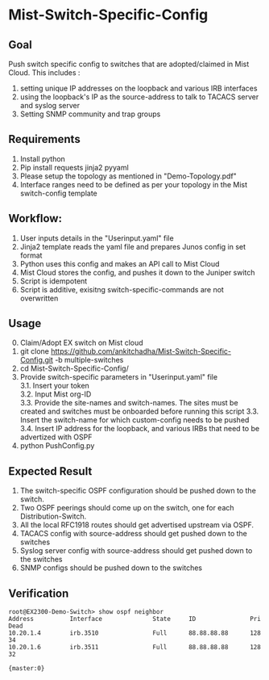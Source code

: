 # Mist-Switch-Specific-Config


## Goal
Push switch specific config to switches that are adopted/claimed in Mist Cloud. This includes :
1. setting unique IP addresses on the loopback and various IRB interfaces
2. using the loopback's IP as the source-address to talk to TACACS server and syslog server
3. Setting SNMP community and trap groups


## Requirements
1. Install python
2. Pip install requests jinja2 pyyaml
3. Please setup the topology as mentioned in "Demo-Topology.pdf"
4. Interface ranges need to be defined as per your topology in the Mist switch-config template 


## Workflow:
1. User inputs details in the "Userinput.yaml" file
2. Jinja2 template reads the yaml file and prepares Junos config in set format
3. Python uses this config and makes an API call to Mist Cloud
4. Mist Cloud stores the config, and pushes it down to the Juniper switch
5. Script is idempotent
6. Script is additive, exisitng switch-specific-commands are not overwritten

## Usage
0. Claim/Adopt EX switch on Mist cloud
1. git clone https://github.com/ankitchadha/Mist-Switch-Specific-Config.git -b multiple-switches
2. cd Mist-Switch-Specific-Config/
3. Provide switch-specific parameters in "Userinput.yaml" file  
3.1. Insert your token  
3.2. Input Mist org-ID  
3.3. Provide the site-names and switch-names. The sites must be created and switches must be onboarded before running this script
3.3. Insert the switch-name for which custom-config needs to be pushed  
3.4. Insert IP address for the loopback, and various IRBs that need to be advertized with OSPF  
4. python PushConfig.py


## Expected Result
1. The switch-specific OSPF configuration should be pushed down to the switch. 
2. Two OSPF peerings should come up on the switch, one for each Distribution-Switch. 
3. All the local RFC1918 routes should get advertised upstream via OSPF.
4. TACACS config with source-address should get pushed down to the switches
5. Syslog server config with source-address should get pushed down to the switches
6. SNMP configs should be pushed down to the switches


## Verification
```
root@EX2300-Demo-Switch> show ospf neighbor
Address          Interface              State     ID               Pri  Dead
10.20.1.4        irb.3510               Full      88.88.88.88      128    34
10.20.1.6        irb.3511               Full      88.88.88.88      128    32

{master:0}
```
